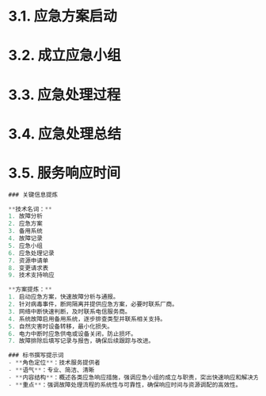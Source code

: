 # 3.1. 应急方案启动 
# 3.2. 成立应急小组 
# 3.3. 应急处理过程 
# 3.4. 应急处理总结 
# 3.5. 服务响应时间 
```js
### 关键信息提炼

**技术名词：**
1. 故障分析
2. 应急方案
3. 备用系统
4. 故障记录
5. 应急小组
6. 应急处理记录
7. 资源申请单
8. 变更请求表
9. 技术支持响应

**方案提炼：**
1. 启动应急方案，快速故障分析与通报。
2. 针对病毒事件，断网隔离并提供应急方案，必要时联系厂商。
3. 网络中断快速判断，及时联系电信服务商。
4. 系统故障启用备用系统，逐步排查类型并联系相关支持。
5. 自然灾害时设备转移，最小化损失。
6. 电力中断时应急供电或设备关闭，防止损坏。
7. 故障排除后填写记录与报告，确保后续跟踪与改进。

### 标书撰写提示词
- **角色定位**：技术服务提供者
- **语气**：专业、简洁、清晰
- **内容结构**：概述各类应急响应措施，强调应急小组的成立与职责，突出快速响应和解决方案的有效性，说明服务优势与技术支持的及时性。
- **重点**：强调故障处理流程的系统性与可靠性，确保响应时间与资源调配的高效性。
```


